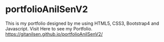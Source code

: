 # portfolioAnilSenV2
This is my portfolio designed by me using HTML5, CSS3, Bootstrap4 and Javascript.
Visit Here to see my Portfolio.
https://gitanilsen.github.io/portfolioAnilSenV2/
